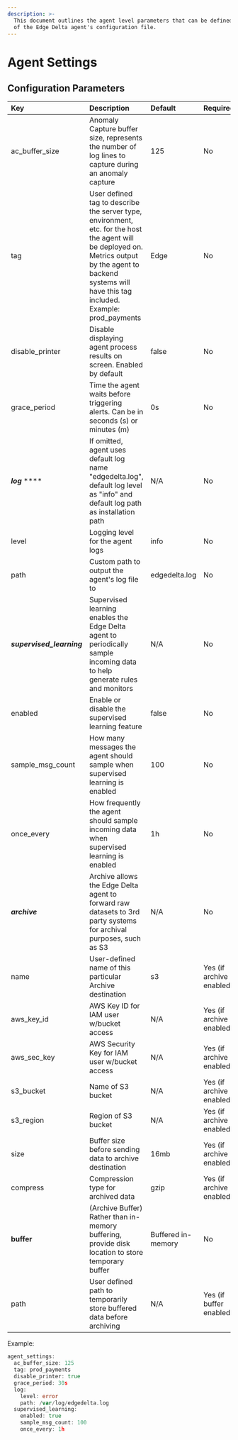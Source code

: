 ```yaml
---
description: >-
  This document outlines the agent level parameters that can be defined as part
  of the Edge Delta agent's configuration file.
---
```


# Agent Settings

## Configuration Parameters

| Key | Description | Default  | Required |
| :--- | :--- | :--- | :--- |
| ac\_buffer\_size | Anomaly Capture buffer size, represents the number of log lines to capture during an anomaly capture | 125 | No |
| tag | User defined tag to describe the server type, environment, etc. for the host the agent will be deployed on. Metrics output by the agent to backend systems will have this tag included. Example: prod\_payments | Edge | No |
| disable\_printer | Disable displaying agent process results on screen. Enabled by default | false | No |
| grace\_period | Time the agent waits before triggering alerts. Can be in seconds \(s\) or minutes \(m\) | 0s | No |
| _**log**_ **** | If omitted, agent uses default log name "edgedelta.log", default log level as "info" and default log path as installation path | N/A | No |
| level | Logging level for the agent logs | info | No |
| path | Custom path to output the agent's log file to | edgedelta.log | No |
| _**supervised\_learning**_  | Supervised learning enables the Edge Delta agent to periodically sample incoming data to help generate rules and monitors | N/A | No |
| enabled | Enable or disable the supervised learning feature | false | No |
| sample\_msg\_count | How many messages the agent should sample when supervised learning is enabled | 100 | No |
| once\_every | How frequently the agent should sample incoming data when supervised learning is enabled | 1h | No |
| _**archive**_ | Archive allows the Edge Delta agent to forward raw datasets to 3rd party systems for archival purposes, such as S3 | N/A | No |
| name | User-defined name of this particular Archive destination | s3 | Yes \(if archive enabled\) |
| aws\_key\_id | AWS Key ID for IAM user w/bucket access | N/A | Yes \(if archive enabled\) |
| aws\_sec\_key | AWS Security Key for IAM user w/bucket access | N/A | Yes \(if archive enabled\) |
| s3\_bucket | Name of S3 bucket | N/A | Yes \(if archive enabled\) |
| s3\_region | Region of S3 bucket | N/A | Yes \(if archive enabled\) |
| size | Buffer size before sending data to archive destination | 16mb | Yes \(if archive enabled\) |
| compress | Compression type for archived data | gzip | Yes \(if archive enabled\) |
| **buffer** | \(Archive Buffer\) Rather than in-memory buffering, provide disk location to store temporary buffer | Buffered in-memory | No |
| path | User defined path to temporarily store buffered data before archiving | N/A | Yes \(if buffer enabled\) |

Example:

```go
agent_settings:
  ac_buffer_size: 125
  tag: prod_payments
  disable_printer: true
  grace_period: 30s
  log:
    level: error
    path: /var/log/edgedelta.log
  supervised_learning:
    enabled: true
    sample_msg_count: 100
    once_every: 1h
```


